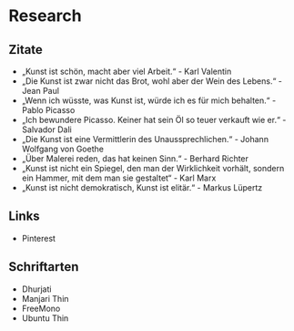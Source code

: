 # Research

## Zitate

* „Kunst ist schön, macht aber viel Arbeit.“ - Karl Valentin
* „Die Kunst ist zwar nicht das Brot, wohl aber der Wein des Lebens.“ - Jean Paul
* „Wenn ich wüsste, was Kunst ist, würde ich es für mich behalten.“ - Pablo Picasso
* „Ich bewundere Picasso. Keiner hat sein Öl so teuer verkauft wie er.“ - Salvador Dali
* „Die Kunst ist eine Vermittlerin des Unaussprechlichen.“ - Johann Wolfgang von Goethe
* „Über Malerei reden, das hat keinen Sinn.“ - Berhard Richter
* „Kunst ist nicht ein Spiegel, den man der Wirklichkeit vorhält, sondern ein Hammer, mit dem man sie gestaltet“ - Karl Marx
* „Kunst ist nicht demokratisch, Kunst ist elitär.“ - Markus Lüpertz

## Links

* Pinterest[](https://www.pinterest.de/pin/24558760453305446/)

## Schriftarten

* Dhurjati
* Manjari Thin
* FreeMono
* Ubuntu Thin
